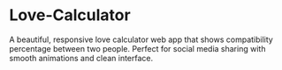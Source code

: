 # Love-Calculator
 A beautiful, responsive love calculator web app that shows compatibility percentage between two people. Perfect for social media sharing with smooth animations and clean interface.
